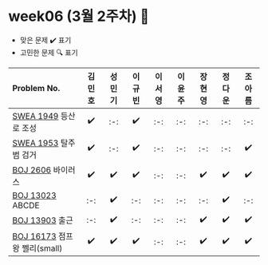 # week06 (3월 2주차) :pencil:

- 맞은 문제 :heavy_check_mark: 표기
- 고민한 문제 :mag: 표기



|Problem No.|김민호|성민기|이규빈|이서영|이윤주|장현영|정다운|조아름|
|:---------------------------|:-----:|:-----:|:-----:|:-----:|:-----:|:-----:|:-----:|:-----:|
|[SWEA 1949](https://swexpertacademy.com/main/code/problem/problemDetail.do?contestProbId=AV5PoOKKAPIDFAUq) 등산로 조성|:heavy_check_mark:|:-:|:heavy_check_mark:|:-:|:-:|:-:|:-:|:-:|
|[SWEA 1953](https://swexpertacademy.com/main/code/problem/problemDetail.do?contestProbId=AV5PpLlKAQ4DFAUq) 탈주범 검거|:heavy_check_mark:|:-:|:heavy_check_mark:|:-:|:-:|:-:|:-:|:heavy_check_mark:|
|[BOJ 2606](https://www.acmicpc.net/problem/2606) 바이러스|:heavy_check_mark:|:heavy_check_mark:|:heavy_check_mark:|:-:|:-:|:heavy_check_mark:|:heavy_check_mark:|:heavy_check_mark:|
|[BOJ 13023](https://www.acmicpc.net/problem/13023) ABCDE|:-:|:heavy_check_mark:|:-:|:-:|:-:|:-:|:heavy_check_mark:|:-:|
|[BOJ 13903](https://www.acmicpc.net/problem/13903) 출근|:-:|:heavy_check_mark:|:-:|:-:|:-:|:heavy_check_mark:|:heavy_check_mark:|:heavy_check_mark:|
|[BOJ 16173](https://www.acmicpc.net/problem/16173) 점프왕 쩰리(small)|:heavy_check_mark:|:heavy_check_mark:|:heavy_check_mark:|:-:|:-:|:heavy_check_mark:|:heavy_check_mark:|:heavy_check_mark:|
